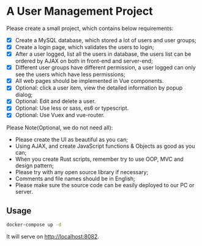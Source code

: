 # A User Management Project

Please create a small project, which contains below requirements:

- [x] Create a MySQL database, which stored a lot of users and user groups;
- [x] Create a login page, which validates  the  users to login;
- [x] After a user logged, list all the users in database, the users list can be ordered by AJAX on both in front-end and server-end;
- [x] Different user groups have different permission, a user logged can only see  the users which have less permissions;
- [x] All web pages should be implemented in Vue components.
- [x] Optional: click a user item, view the detailed information by popup dialog;
- [x] Optional: Edit and delete a user.
- [x] Optional: Use less or sass, es6 or typescript.
- [x] Optional: Use Vuex and vue-router.

Please Note(Optional, we do not need all):

- Please create the UI as beautiful as you can;
- Using AJAX, and create JavaScript functions & Objects as good as you can;
- When you create Rust scripts, remember try to use OOP, MVC and design pattern;
- Please try with any open source library if necessary;
- Comments and file names should be in English;
- Please make sure the source code can be easily deployed to our PC or server.

## Usage

```bash
docker-compose up -d
```

It will serve on [http://localhost:8082](http://localhost:8082).
